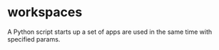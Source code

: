 # workspaces

A Python script starts up a set of apps are used in the same time with specified params.
